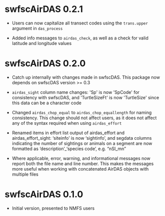 # swfscAirDAS 0.2.1

* Users can now capitalize all transect codes using the `trans.upper` argument in `das_process`

* Added info messages to `airdas_check`, as well as a check for valid latitude and longitude values


# swfscAirDAS 0.2.0

* Catch up internally with changes made in swfscDAS. This package now depends on swfscDAS version >= 0.3

* `airdas_sight` column name changes: 'Sp' is now 'SpCode' for consistency with swfscDAS, and 'TurtleSizeFt' is now 'TurtleSize' since this data can be a character code

* Changed `airdas_chop_equal` to `airdas_chop_equallength` for naming consistency. This change should not affect users, as it does not affect any of the syntax required when using `airdas_effort`

* Renamed items in effort list output of airdas_effort and airdas_effort_sight: ‘siteinfo’ is now ‘sightinfo’, and segdata columns indicating the number of sightings or animals on a segment are now formatted as ‘description’_‘species code’, e.g. “nSI_mn”

* Where applicable, error, warning, and informational messages now report both the file name and line number. This makes the messages more useful when working with concatenated AirDAS objects with multiple files


# swfscAirDAS 0.1.0

* Initial version, presented to NMFS users
